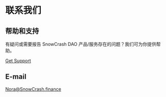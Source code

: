 # 联系我们

## 帮助和支持

有疑问或需要报告 SnowCrash DAO 产品/服务存在的问题？我们可为你提供帮助。

[Get Support](https://forms.office.com/r/j7JbduYwxa)

## E-mail

Nora@SnowCrash.finance